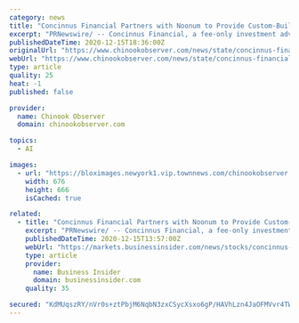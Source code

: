 ```yaml
---
category: news
title: "Concinnus Financial Partners with Noonum to Provide Custom-Build Investment Portfolios Using AI"
excerpt: "PRNewswire/ -- Concinnus Financial, a fee-only investment advisor based in the Northwest, is addressing the rapidly changing investment world by leveraging artificial intelligence technology to provid"
publishedDateTime: 2020-12-15T18:36:00Z
originalUrl: "https://www.chinookobserver.com/news/state/concinnus-financial-partners-with-noonum-to-provide-custom-build-investment-portfolios-using-ai/article_c23fbc29-07f9-51e7-97bd-c8886816824f.html"
webUrl: "https://www.chinookobserver.com/news/state/concinnus-financial-partners-with-noonum-to-provide-custom-build-investment-portfolios-using-ai/article_c23fbc29-07f9-51e7-97bd-c8886816824f.html"
type: article
quality: 25
heat: -1
published: false

provider:
  name: Chinook Observer
  domain: chinookobserver.com

topics:
  - AI

images:
  - url: "https://bloximages.newyork1.vip.townnews.com/chinookobserver.com/content/tncms/custom/image/205dcdd6-a24c-11e8-a6cd-8f6e970217e1.jpg"
    width: 676
    height: 666
    isCached: true

related:
  - title: "Concinnus Financial Partners with Noonum to Provide Custom-Build Investment Portfolios Using AI"
    excerpt: "PRNewswire/ -- Concinnus Financial, a fee-only investment advisor based in the Northwest, is addressing the rapidly"
    publishedDateTime: 2020-12-15T13:57:00Z
    webUrl: "https://markets.businessinsider.com/news/stocks/concinnus-financial-partners-with-noonum-to-provide-custom-build-investment-portfolios-using-ai-1029893931"
    type: article
    provider:
      name: Business Insider
      domain: businessinsider.com
    quality: 35

secured: "KdMUqszRY/nVr0s+ztPbjM6NqbN3zxCSycXsxo6gP/HAVhLzn4JaOFMVvr4TWVzaDpzs5t1TLq4nZCu05278reqZjVFIxwu/tL2rggYgAoXvz29EZaV/jdp/YD65Jp2XDws99+MZy+L0vdr+GmjMxMCx0Nl06LPC5BnpEBWeV92+82+L+Hghp82GcFmT9KdhOU543YawOlzfL5yXZXgzbY5EKemFutKMVs0ek8nsOIXMvJ+gt7jt3oaQEyFfOLqbFKoVsLlLDT/gFf9aUWpR5q4ynKABXP95586HsJsN1kpho7FNLX0vXmwL3Hvj4IEkbxIBFTD4PqoIJYCJbdizjx7OJsvYhfdXM2fwqAjyiZs=;7Dwxe0wBVteHuQBevpbiuw=="
---
```


